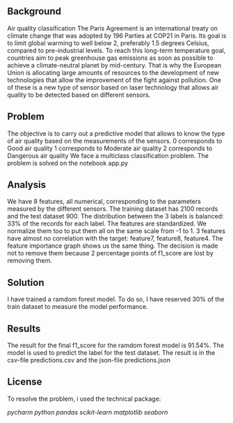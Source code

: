 ## Background
Air quality classification
The Paris Agreement is an international treaty on climate change that was adopted by 196 Parties at COP21 in Paris. Its goal is to limit global warming to well below 2, preferably 1.5 degrees Celsius, compared to pre-industrial levels.
To reach this long-term temperature goal, countries aim to peak greenhouse gas emissions as soon as possible to achieve a climate-neutral planet by mid-century.
That is why the European Union is allocating large amounts of resources to the development of new technologies that allow the improvement of the fight against pollution. One of these is a new type of sensor based on laser technology that allows air quality to be detected based on different sensors.


## Problem
The objective is to carry out a predictive model that allows to know the type of air quality based on the measurements of the sensors.
0 corresponds to Good air quality
1 corresponds to Moderate air quality
2 corresponds to Dangerous air quality
We face a multiclass classification problem.
The problem is solved on the notebook app.py


## Analysis
We have 8 features, all numerical, corresponding to the parameters measured by the different sensors. The training dataset has 2100 records and the test dataset 900. The distribution between the 3 labels is balanced: 33% of the records for each label. The features are standardized. We normalize them too to put them all on the same scale from -1 to 1. 3 features have almost no correlation with the target: feature7, feature8, feature4. The feature importance graph shows us the same thing. The decision is made not to remove them because 2 percentage points of f1_score are lost by removing them.


## Solution
I have trained a ramdom forest model. To do so, I have reserved 30% of the train dataset to measure the model performance.


## Results
The result for the final f1_score for the ramdom forest model is 91.54%.
The model is used to predict the label for the test dataset. The result is in the csv-file predictions.csv and the json-file predictions.json


## License
To resolve the problem, i used the technical package:

*pycharm
python
pandas
scikit-learn
matplotlib
seaborn*
